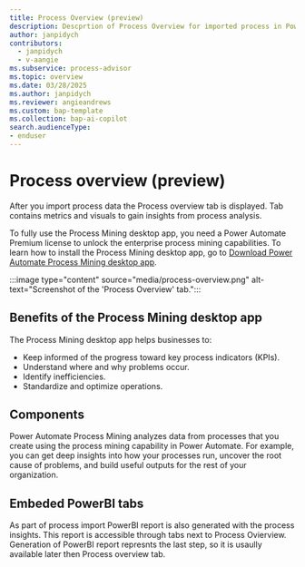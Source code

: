```yaml
---
title: Process Overview (preview)
description: Descprtion of Process Overview for imported process in Power Automate Process Mining.
author: janpidych
contributors:
  - janpidych
  - v-aangie
ms.subservice: process-advisor
ms.topic: overview
ms.date: 03/28/2025
ms.author: janpidych
ms.reviewer: angieandrews
ms.custom: bap-template
ms.collection: bap-ai-copilot
search.audienceType:
- enduser
---
```


# Process overview (preview)

After you import process data the Process overview tab is displayed. Tab contains metrics and visuals to gain insights from process analysis.

To fully use the Process Mining desktop app, you need a Power Automate Premium license to unlock the enterprise process mining capabilities. To learn how to install the Process Mining desktop app, go to [Download Power Automate Process Mining desktop app](how-to-start-with-minit-desktop-application.md).


 :::image type="content" source="media/process-overview.png" alt-text="Screenshot of the 'Process Overview' tab.":::

## Benefits of the Process Mining desktop app

The Process Mining desktop app helps businesses to:

- Keep informed of the progress toward key process indicators (KPIs).
- Understand where and why problems occur.
- Identify inefficiencies.
- Standardize and optimize operations.

## Components

Power Automate Process Mining analyzes data from processes that you create using the process mining capability in Power Automate. For example, you can get deep insights into how your processes run, uncover the root cause of problems, and build useful outputs for the rest of your organization.

## Embeded PowerBI tabs

As part of process import PowerBI report is also generated with the process insights. This report is accessible through tabs next to Process Ovierview. Generation of PowerBI report represnts the last step, so it is usaully available later then Process overview tab.


